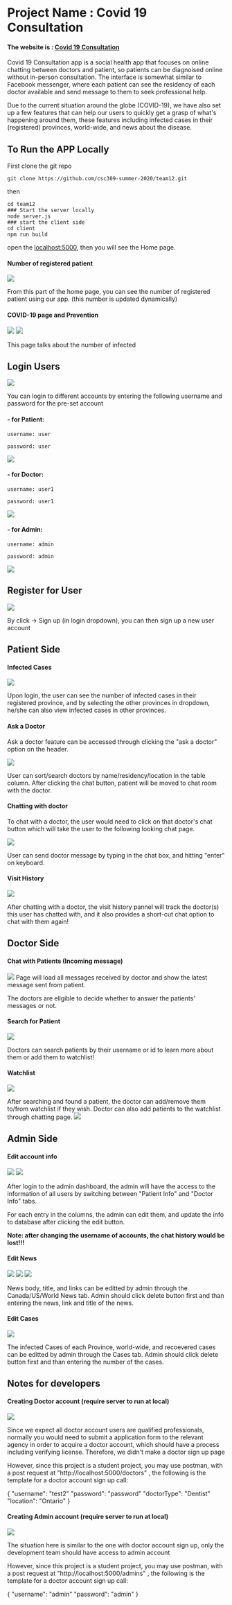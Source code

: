 # Project Name : Covid 19 Consultation

#### The website is : [Covid 19 Consultation](https://protected-journey-54920.herokuapp.com/)

Covid 19 Consultation app is a social health app that focuses on online chatting between doctors and patient, so patients can be diagnoised online without in-person consultation. The interface is somewhat similar to Facebook messenger, where each patient can see the residency of each doctor available and send message to them to seek professional help.
  
  Due to the current situation around the globe (COVID-19), we have also set up a few features that can help our users to quickly get a grasp of what's happening around them, these features including infected cases in their (registered) provinces, world-wide, and news about the disease.


## To Run the APP Locally

First clone the git repo

```
git clone https://github.com/csc309-summer-2020/team12.git
```

then

```
cd team12
### Start the server locally
node server.js
### start the client side
cd client
npm run build
```

open the [localhost:5000](http://localhost:5000), then you will see the Home page.

#### Number of registered patient

<img src="./client/public/27.png">

From this part of the home page, you can see the number of registered patient using our app. (this number is updated dynamically)

#### COVID-19 page and Prevention
<img src="./client/public/18.png">

<img src="./client/public/20.png">

This page talks about the number of infected 

## Login Users

<img src="./client/public/2.png" />

You can login to different accounts by entering the following username and password for the pre-set account

#### - for Patient:
    username: user

    password: user
    
<img src="./client/public/3.png" />

#### - for Doctor:
    username: user1

    password: user1
    
<img src="./client/public/1.png" />

#### - for Admin:
    username: admin

    password: admin
    
<img src="./client/public/5.png" />

## Register for User

<img src="./client/public/4.png" />

By click -> Sign up (in login dropdown), you can then sign up a new user account

## Patient Side

#### Infected Cases

<img src="./client/public/6.png">

Upon login, the user can see the number of infected cases in their registered province, and by selecting the other provinces in dropdown, he/she can also view infected cases in other provinces.

#### Ask a Doctor
Ask a doctor feature can be accessed through clicking the "ask a doctor" option on the header.

<img src="./client/public/9.png">

User can sort/search doctors by name/residency/location in the table column. After clicking the chat button, patient will be moved to chat room with the doctor.

#### Chatting with doctor
To chat with a doctor, the user would need to click on that doctor's chat button which will take the user to the following looking chat page.

<img src="./client/public/10.png">

User can send doctor message by typing in the chat box, and hitting "enter" on keyboard. 

#### Visit History

<img src="./client/public/7.png">

After chatting with a doctor, the visit history pannel will track the doctor(s) this user has chatted with, and it also provides a short-cut chat option to chat with them again!



## Doctor Side


#### Chat with Patients (Incoming message)

<img src="./client/public/14.png">
Page will load all messages received by doctor and show the latest message sent from patient.

The doctors are eligible to decide whether to answer the patients' messages or not. 

#### Search for Patient

<img src="./client/public/12.png">

Doctors can search patients by their username or id to learn more about them or add them to watchlist!

#### Watchlist

<img src="./client/public/13.png">

After searching and found a patient, the doctor can add/remove them to/from watchlist if they wish.
Doctor can also add patients to the watchlist through chatting page.
<img src="./client/public/17.png">

## Admin Side

#### Edit account info

<img src="./client/public/21.png">
<img src="./client/public/22.png">

After login to the admin dashboard, the admin will have the access to the information of all users by switching between "Patient Info" and "Doctor Info" tabs.

For each entry in the columns, the admin can edit them, and update the info to database after clicking the edit button.

**Note: after changing the username of accounts, the chat history would be lost!!!**

#### Edit News

<img src="./client/public/23.png">
<img src="./client/public/24.png">
<img src="./client/public/25.png">

News body, title, and links can be editted by admin through the Canada/US/World News tab.  Admin should click delete button first and than entering the news, link and title of the news.


#### Edit Cases

<img src="./client/public/26.png">

The infected Cases of each Province, world-wide, and recoevered cases can be editted by admin through the Cases tab. Admin should click delete button first and than entering the number of the cases.

## Notes for developers

#### Creating Doctor account (require server to run at local)

<img src="./client/public/28.png">

Since we expect all doctor account users are qualified professionals, normally you would need to submit a application form to the relevant agency in order to acquire a doctor account, which should have a process including verifying license. Therefore, we didn't make a doctor sign up page

However, since this project is a student project, you may use postman, with a post request at "http://localhost:5000/doctors" , the following is the template for a doctor account sign up call:

{
  "username": "test2"
  "password": "password"
  "doctorType": "Dentist"
  "location": "Ontario"
}

#### Creating Admin account (require server to run at local)

<img src="./client/public/29.png">

The situation here is similar to the one with doctor account sign up, only the development team should have access to admin account

However, since this project is a student project, you may use postman, with a post request at "http://localhost:5000/admins" , the following is the template for a doctor account sign up call:

{
  "username": "admin"
  "password": "admin"
}

#### 
